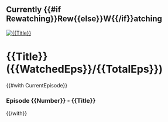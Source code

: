 
## Currently {{#if Rewatching}}Rew{{else}}W{{/if}}atching

[![{{Title}}]({{ImageUrl}})]({{Url}})

# {{Title}} ({{WatchedEps}}/{{TotalEps}})

{{#with CurrentEpisode}}
### Episode {{Number}} - {{Title}}
{{/with}}